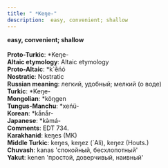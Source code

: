 ```yaml
---
title: " *Keŋe-"
description:  easy, convenient; shallow
---
```

<p data-pagefind-weight="0.5">
<strong> easy, convenient; shallow</strong><br><br>
<strong>Proto-Turkic</strong>:  *Keŋe-<br>
<strong>Altaic etymology</strong>:  Altaic etymology<br>
<strong> Proto-Altaic</strong>:  *k`ĕ̀ńó<br>
<strong>Nostratic</strong>:  Nostratic<br>
<strong>Russian meaning</strong>:  легкий, удобный; мелкий (о воде)<br>
<strong>Turkic</strong>:  *Keŋe-<br>
<strong>Mongolian</strong>:  *köŋgen<br>
<strong>Tungus-Manchu</strong>:  *xeńü-<br>
<strong>Korean</strong>:  *kắnắr-<br>
<strong>Japanese</strong>:  *kǝ̀má-<br>
<strong>Comments</strong>:  EDT 734.<br>
<strong>Karakhanid</strong>:  keŋes (MK)<br>
<strong>Middle Turkic</strong>:  keŋes, keŋez (`Ali), keŋez (Houts.)<br>
<strong>Chuvash</strong>:  kanas 'спокойный, бесхлопотный'<br>
<strong>Yakut</strong>:  kenen 'простой, доверчивый, наивный'<br>

</p>
